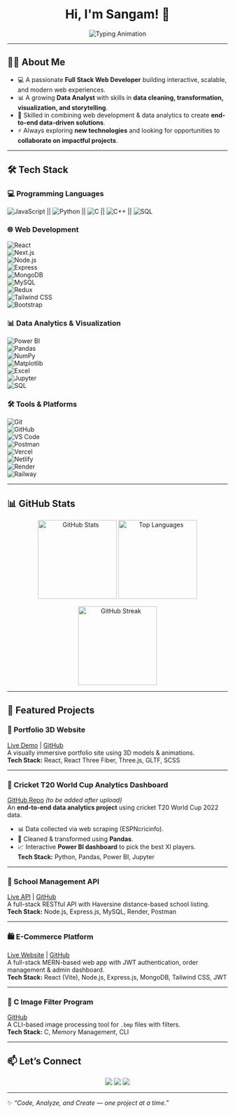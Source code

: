 <!-- Header with animation -->
<h1 align="center">Hi, I'm Sangam! 👋</h1>
<p align="center">
  <img src="https://readme-typing-svg.herokuapp.com?font=Fira+Code&size=24&pause=1000&color=00C7B7&center=true&vCenter=true&width=600&lines=Full+Stack+Web+Developer;Data+Analyst+%7C+Data+Science+Enthusiast;Always+Learning+%7C+Always+Building" alt="Typing Animation" />
</p>

---

## 👨‍💻 About Me  

- 💻 A passionate **Full Stack Web Developer** building interactive, scalable, and modern web experiences.  
- 📊 A growing **Data Analyst** with skills in **data cleaning, transformation, visualization, and storytelling**.  
- 🚀 Skilled in combining web development & data analytics to create **end-to-end data-driven solutions**.  
- ⚡ Always exploring **new technologies** and looking for opportunities to **collaborate on impactful projects**.  

---

## 🛠 Tech Stack  

### 💻 **Programming Languages**  
![JavaScript](https://img.shields.io/badge/-JavaScript-F7DF1E?logo=javascript&logoColor=000)  || ![Python](https://img.shields.io/badge/-Python-3776AB?logo=python&logoColor=fff)  || ![C](https://img.shields.io/badge/-C-A8B9CC?logo=c&logoColor=fff)  || ![C++](https://img.shields.io/badge/-C++-00599C?logo=c%2B%2B&logoColor=fff)  || ![SQL](https://img.shields.io/badge/-SQL-4479A1?logo=mysql&logoColor=fff)  

### 🌐 **Web Development**  
![React](https://img.shields.io/badge/-React-61DAFB?logo=react&logoColor=000)  
![Next.js](https://img.shields.io/badge/-Next.js-000000?logo=next.js&logoColor=white)  
![Node.js](https://img.shields.io/badge/-Node.js-339933?logo=node.js&logoColor=fff)  
![Express](https://img.shields.io/badge/-Express.js-000?logo=express&logoColor=fff)  
![MongoDB](https://img.shields.io/badge/-MongoDB-47A248?logo=mongodb&logoColor=fff)  
![MySQL](https://img.shields.io/badge/-MySQL-4479A1?logo=mysql&logoColor=fff)  
![Redux](https://img.shields.io/badge/-Redux-764ABC?logo=redux&logoColor=fff)  
![Tailwind CSS](https://img.shields.io/badge/-Tailwind_CSS-38B2AC?logo=tailwind-css&logoColor=white)  
![Bootstrap](https://img.shields.io/badge/-Bootstrap-7952B3?logo=bootstrap&logoColor=white)  

### 📊 **Data Analytics & Visualization**  
![Power BI](https://img.shields.io/badge/-Power%20BI-F2C811?logo=powerbi&logoColor=000)  
![Pandas](https://img.shields.io/badge/-Pandas-150458?logo=pandas&logoColor=fff)  
![NumPy](https://img.shields.io/badge/-NumPy-013243?logo=numpy&logoColor=fff)  
![Matplotlib](https://img.shields.io/badge/-Matplotlib-3776AB?logo=python&logoColor=fff)  
![Excel](https://img.shields.io/badge/-MS%20Excel-217346?logo=microsoftexcel&logoColor=fff)  
![Jupyter](https://img.shields.io/badge/-Jupyter-F37626?logo=jupyter&logoColor=fff)  
![SQL](https://img.shields.io/badge/-SQL-4479A1?logo=postgresql&logoColor=fff)  

### 🛠️ **Tools & Platforms**  
![Git](https://img.shields.io/badge/-Git-F05032?logo=git&logoColor=fff)  
![GitHub](https://img.shields.io/badge/-GitHub-181717?logo=github&logoColor=fff)  
![VS Code](https://img.shields.io/badge/-VS%20Code-007ACC?logo=visual-studio-code&logoColor=fff)  
![Postman](https://img.shields.io/badge/-Postman-FF6C37?logo=postman&logoColor=fff)  
![Vercel](https://img.shields.io/badge/-Vercel-000?logo=vercel&logoColor=fff)  
![Netlify](https://img.shields.io/badge/-Netlify-00C7B7?logo=netlify&logoColor=fff)  
![Render](https://img.shields.io/badge/-Render-46E3B7?logo=render&logoColor=000)  
![Railway](https://img.shields.io/badge/-Railway-0B0D0E?logo=railway&logoColor=fff)  

---

## 📊 GitHub Stats  

<p align="center">
  <img src="https://github-readme-stats.vercel.app/api?username=falcon0124&show_icons=true&theme=tokyonight" alt="GitHub Stats" height="180"/>
  <img src="https://github-readme-stats.vercel.app/api/top-langs/?username=falcon0124&layout=compact&theme=tokyonight" alt="Top Languages" height="180"/>
</p>

<p align="center">
  <img src="https://github-readme-streak-stats.herokuapp.com/?user=falcon0124&theme=tokyonight" alt="GitHub Streak" height="180"/>
</p>

---

## 💼 Featured Projects  

### 🚀 Portfolio 3D Website  
[Live Demo](https://portfolio-3-d-neon-gamma.vercel.app) | [GitHub](https://github.com/falcon0124/portfolio-3d)  
A visually immersive portfolio site using 3D models & animations.  
**Tech Stack:** React, React Three Fiber, Three.js, GLTF, SCSS  

---

### 🏏 Cricket T20 World Cup Analytics Dashboard  
[GitHub Repo](#) *(to be added after upload)*  
An **end-to-end data analytics project** using cricket T20 World Cup 2022 data.  
- 📊 Data collected via web scraping (ESPNcricinfo).  
- 🐍 Cleaned & transformed using **Pandas**.  
- 📈 Interactive **Power BI dashboard** to pick the best XI players.  
**Tech Stack:** Python, Pandas, Power BI, Jupyter  

---

### 🏫 School Management API  
[Live API](https://schooldb-api-ag2r.onrender.com/api/listSchools?latitude=25.6&longitude=85.1) | [GitHub](https://github.com/falcon0124/schoolDB)  
A full-stack RESTful API with Haversine distance-based school listing.  
**Tech Stack:** Node.js, Express.js, MySQL, Render, Postman  

---

### 🛍️ E-Commerce Platform  
[Live Website](https://charming-naiad-d6516a.netlify.app) | [GitHub](https://github.com/falcon0124/E-commerce)  
A full-stack MERN-based web app with JWT authentication, order management & admin dashboard.  
**Tech Stack:** React (Vite), Node.js, Express.js, MongoDB, Tailwind CSS, JWT  

---

### 🧪 C Image Filter Program  
[GitHub](https://github.com/falcon0124/Filter)  
A CLI-based image processing tool for `.bmp` files with filters.  
**Tech Stack:** C, Memory Management, CLI  

---

## 📫 Let’s Connect  

<p align="center">
  <a href="mailto:sangamsh04@gmail.com"><img src="https://img.shields.io/badge/Email-D14836?style=for-the-badge&logo=gmail&logoColor=white"/></a>
  <a href="https://www.linkedin.com/in/sangam911/"><img src="https://img.shields.io/badge/LinkedIn-0077B5?style=for-the-badge&logo=linkedin&logoColor=white"/></a>
  <a href="https://github.com/falcon0124"><img src="https://img.shields.io/badge/GitHub-100000?style=for-the-badge&logo=github&logoColor=white"/></a>
</p>

---

✨ *“Code, Analyze, and Create — one project at a time.”*  
